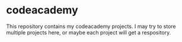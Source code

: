 # codeacademy
This repository contains my codeacademy projects. I may try to store multiple projects here, or maybe each project will get a respository.
